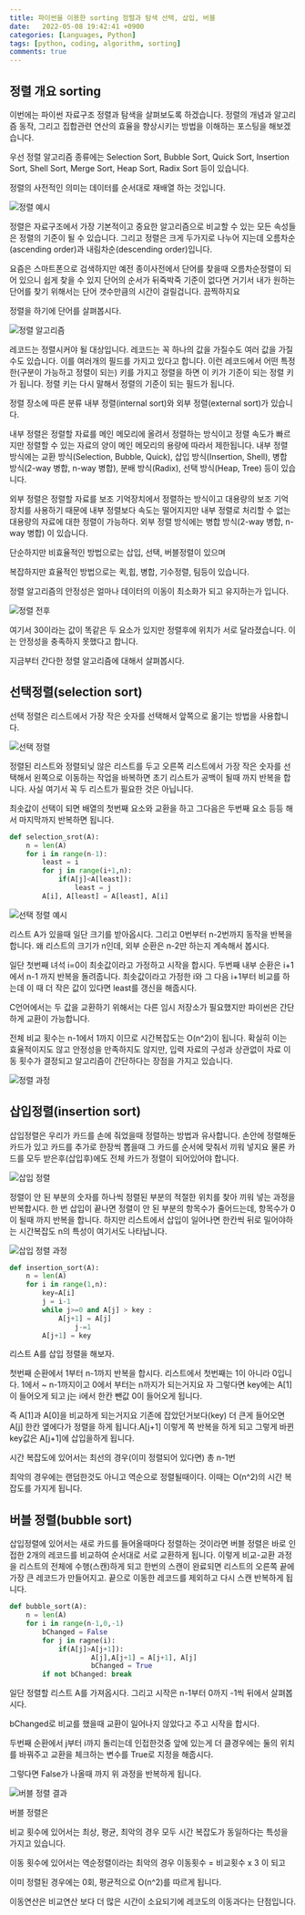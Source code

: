 ```yaml
---
title: 파이썬을 이용한 sorting 정렬과 탐색 선택, 삽입, 버블
date:   2022-05-08 19:42:41 +0900
categories: [Languages, Python]
tags: [python, coding, algorithm, sorting]
comments: true
---
```


## 정렬 개요 sorting

이번에는 파이썬 자료구조 정렬과 탐색을 살펴보도록 하겠습니다. 정렬의 개념과 알고리즘 동작, 그리고 집합관련 연산의 효율을 향상시키는 방법을 이해하는 포스팅을 해보겠습니다.

우선 정렬 알고리즘 종류에는 Selection Sort, Bubble Sort, Quick Sort, Insertion Sort, Shell Sort, Merge Sort, Heap Sort, Radix Sort 등이 있습니다.

정렬의 사전적인 의미는 데이터를 순서대로 재배열 하는 것입니다. 

![정렬 예시](https://user-images.githubusercontent.com/85277660/210133982-5a5655db-c55e-4245-9be7-efaa9e5081ef.png)

정렬은 자료구조에서 가장 기본적이고 중요한 알고리즘으로 비교할 수 있는 모든 속성들은 정렬의 기준이 될 수 있습니다. 그리고 정렬은 크게 두가지로 나누어 지는데 오름차순(ascending order)과 내림차순(descending order)입니다.

요즘은 스마트폰으로 검색하지만 예전 종이사전에서 단어를 찾을때 오름차순정렬이 되어 있으니 쉽게 찾을 수 있지 단어의 순서가 뒤죽박죽 기준이 없다면 거기서 내가 원하는 단어를 찾기 위해서는 단어 갯수만큼의 시간이 걸릴겁니다. 끔찍하지요

정렬을 하기에 단어를 살펴봅시다.

![정렬 알고리즘](https://user-images.githubusercontent.com/85277660/210133989-604fc04e-d015-4d7d-a45e-27270bed9d72.png)

레코드는 정렬시커야 될 대상입니다. 레코드는 꼭 하나의 값을 가질수도 여러 값을 가질수도 있습니다. 이를 여러개의 필드를 가지고 있다고 합니다. 이런 레코드에서 어떤 특정한(구분이 가능하고 정렬이 되는) 키를 가지고 정렬을 하면 이 키가 기준이 되는 정렬 키가 됩니다. 정렬 키는 다시 말해서 정렬의 기준이 되는 필드가 됩니다.

정렬 장소에 따른 분류
내부 정렬(internal sort)와 외부 정렬(external sort)가 있습니다.

 

내부 정렬은 정렬할 자료를 메인 메모리에 올려서 정렬하는 방식이고 정렬 속도가 빠르지만 정렬할 수 있는 자료의 양이 메인 메모리의 용량에 따라서 제한됩니다. 내부 정렬 방식에는 교환 방식(Selection, Bubble, Quick), 삽입 방식(Insertion, Shell), 병합 방식(2-way 병합, n-way 병합), 분배 방식(Radix), 선택 방식(Heap, Tree) 등이 있습니다.

 

외부 정렬은 정렬할 자료를 보조 기억장치에서 정렬하는 방식이고 대용량의 보조 기억 장치를 사용하기 때문에 내부 정렬보다 속도는 떨어지지만 내부 정렬로 처리할 수 없는 대용량의 자료에 대한 정렬이 가능하다. 외부 정렬 방식에는 병합 방식(2-way 병합, n-way 병합) 이 있습니다.

 

단순하지만 비효율적인 방법으로는 삽입, 선택, 버블정렬이 있으며

복잡하지만 효율적인 방법으로는 퀵,힙, 병합, 기수정렬, 팀등이 있습니다.

 

정렬 알고리즘의 안정성은 얼마나 데이터의 이동이 최소화가 되고 유지하는가 입니다.


![정렬 전후](https://user-images.githubusercontent.com/85277660/210133997-b3734eb9-7f8b-4dbb-99cd-0f77ce4d4891.png)

여기서 30이라는 값이 똑같은 두 요소가 있지만 정렬후에 위치가 서로 달라졌습니다. 이는 안정성을 충족하지 못했다고 합니다.


지금부터 간다한 정렬 알고리즘에 대해서 살펴봅시다.


## 선택정렬(selection sort)

선택 정렬은 리스트에서 가장 작은 숫자를 선택해서 앞쪽으로 옮기는 방법을 사용합니다.

![선택 정렬](https://user-images.githubusercontent.com/85277660/210134013-650f6353-d0fd-4bb6-8eab-3388a8b6329a.png)

정렬된 리스트와 정렬되닞 않은 리스트를 두고 오른쪽 리스트에서 가장 작은 숫자를 선택해서 왼쪽으로 이동하는 작업을 바복하면 초기 리스트가 공백이 될때 까지 반복을 합니다. 사실 여기서 꼭 두 리스트가 필요한 것은 아닙니다.

 

최솟값이 선택이 되면 배열의 첫번째 요소와 교환을 하고 그다음은 두번째 요소 등등 해서 마지막까지 반복하면 됩니다.


```python
def selection_srot(A):
	n = len(A)
    for i in range(n-1):
    	least = i
        for j in range(i+1,n):
        	if(A[j]<A[least]):
            	least = j
        A[i], A[least] = A[least], A[i]
```

![선택 정렬 예시](https://user-images.githubusercontent.com/85277660/210134027-d401a670-3923-4a0c-82b8-4825f943e21f.png)

리스트 A가 있을때 일단 크기를 받아옵시다. 그리고 0번부터 n-2번까지 동작을 반복을 합니다. 왜 리스트의 크기가 n인데, 외부 순환은 n-2만 하는지 계속해서 봅시다.

 

일단 첫번째 녀석 i=0이 최솟값이라고 가정하고 시작을 합시다. 두번째 내부 순환은 i+1에서 n-1 까지 반복을 돌려줍니다.  최솟값이라고 가정한 i와 그 다음 i+1부터 비교를 하는데 이 때 더 작은 값이 있다면 least를 갱신을 해줍시다.


C언어에서는 두 값을 교환하기 위해서는 다른 임시 저장소가 필요했지만 파이썬은 간단하게 교환이 가능합니다.


 

전체 비교 횟수는 n-1에서 1까지 이므로 시간복잡도는 O(n^2)이 됩니다. 확실히 이는 효율적이지도 않고 안정성을 만족하지도 않지만, 입력 자료의 구성과 상관없이 자료 이동 횟수가 결정되고 알고리즘이 간단하다는 장점을 가지고 있습니다.


![정렬 과정](https://user-images.githubusercontent.com/85277660/210134068-0a280564-2891-4dc7-a1f1-c0c5acf1a166.png)

## 삽입정렬(insertion sort)

삽입정렬은 우리가 카드를 손에 줘었을때 정렬하는 방법과 유사합니다. 손안에 정렬해둔 카드가 있고 카드를 추가로 한장씩 뽑을때 그 카드를 순서에 맞춰서 끼워 넣지요 물론 카드를 모두 받은후(삽입후)에도 전체 카드가 정렬이 되어있어야 합니다.

![삽입 정렬](https://user-images.githubusercontent.com/85277660/210134076-0a79bbdf-3c71-4852-9ae5-6ccbb56e8f2e.png)

정렬이 안 된 부분의 숫자를 하나씩 정렬된 부분의 적절한 위치를 찾아 끼워 넣는 과정을 반복합시다. 한 번 삽입이 끝나면 정렬이 안 된 부분의 항목수가 줄어드는데, 항목수가 0이 될때 까지 반복을 합니다. 하지만 리스트에서 삽입이 일어나면 한칸씩 뒤로 밀어야하는 시간복잡도 n의 특성이 여기서도 나타납니다.

![삽입 정렬 과정](https://user-images.githubusercontent.com/85277660/210134084-e756a122-b2fa-4d02-bd82-28131a2dcd68.png)

```python
def insertion_sort(A):
    n = len(A)
    for i in range(1,n):
    	key=A[i]
        j = i-1
        while j>=0 and A[j] > key :
        	A[j+1] = A[j]
            	j-=1
        A[j+1] = key
```

리스트 A를 삽입 정렬을 해보자.

첫번째 순환에서 1부터 n-1까지 반복을 합시다. 리스트에서 첫번째는 1이 아니라 0입니다. 1에서 ~ n-1까지이고 0에서 부터는 n까지가 되는거지요 자 그렇다면 key에는 A[1]이 들어오게 되고 j는 i에서 한칸 뺀값 0이 들어오게 됩니다.

즉 A[1]과 A[0]을 비교하게 되는거지요 기존에 잡았던거보다(key) 더 큰게 들어오면 A[j] 한칸 옆에다가 정렬을 하게 됩니다.A[j+1] 이렇게 쪽 반복을 하게 되고 그렇게 바뀐 key값은 A[j+1]에 삽입을하게 됩니다.

시간 복잡도에 있어서는 최선의 경우(이미 정렬되어 있다면) 총 n-1번

최악의 경우에는 랜덤한것도 아니고 역순으로 정렬될때이다. 이때는 O(n^2)의 시간 복잡도를 가지게 됩니다.


## 버블 정렬(bubble sort)

삽입정렬에 있어서는 새로 카드를 들어올때마다 정렬하는 것이라면 버블 정렬은 바로 인접한 2개의 레코드를 비교하여 순서대로 서로 교환하게 됩니다. 이렇게 비교-교환 과정을 리스트의 전체에 수행(스캔)하게 되고 한번의 스캔이 완료되면 리스트의 오른쪽 끝에 가장 큰 레코드가 만들어지고. 끝으로 이동한 레코드를 제외하고 다시 스캔 반복하게 됩니다.

 
```python
def bubble_sort(A):
    n = len(A)
    for i in range(n-1,0,-1)
    	bChanged = False
        for j in ragne(i):
        	if(A[j]>A[j+1]):
            	 	A[j],A[j+1] = A[j+1], A[j]
                 	bChanged = True
        if not bChanged: break
```

일단 정렬할 리스트 A를 가져옵시다. 그리고 시작은 n-1부터 0까지 -1씩 뒤에서 살펴봅시다.

bChanged로 비교를 했을때 교환이 일어나지 않았다고 주고 시작을 합시다.

두번째 순환에서 j부터 i까지 돌리는데 인접한것중 앞에 있는게 더 클경우에는 둘의 위치를 바꿔주고 교환을 체크하는 변수를 True로 지정을 해줍시다.

그렇다면 False가 나올때 까지 위 과정을 반복하게 됩니다.


![버블 정렬 결과](https://user-images.githubusercontent.com/85277660/210134110-d2c6380d-bae7-4db8-b820-7b788937884b.png)


버블 정렬은

비교 횟수에 있어서는 최상, 평균, 최악의 경우 모두 시간 복잡도가 동일하다는 특성을 가지고 있습니다.

이동 횟수에 있어서는 역순정렬이라는 최악의 경우 이동횟수 = 비교횟수 x 3 이 되고

이미 정렬된 경우에는 0회, 평균적으로 O(n^2)를 따르게 됩니다.

이동연산은 비교연산 보다 더 많은 시간이 소요되기에 레코도의 이동과다는 단점입니다.